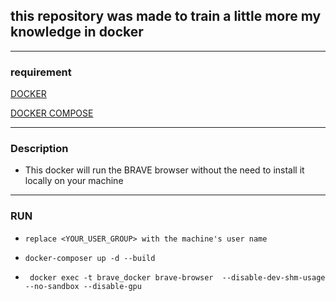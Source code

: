 ## this repository was made to train a little more my knowledge in docker
_____

### requirement
[DOCKER](https://docs.docker.com/desktop/install/windows-install/)

[DOCKER COMPOSE](https://docs.docker.com/compose/install/)
_____
### Description
- This docker will run the BRAVE browser without the need to install it locally on your machine
___
### RUN
- ``` replace <YOUR_USER_GROUP> with the machine's user name ``` 

- ``` docker-composer up -d --build ```

- ``` docker exec -t brave_docker brave-browser  --disable-dev-shm-usage --no-sandbox --disable-gpu```